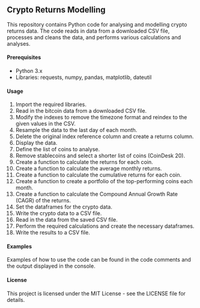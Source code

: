 ## Crypto Returns Modelling
This repository contains Python code for analysing and modelling crypto returns data. The code reads in data from a downloaded CSV file, processes and cleans the data, and performs various calculations and analyses.

#### Prerequisites
- Python 3.x
- Libraries: requests, numpy, pandas, matplotlib, dateutil

#### Usage
1. Import the required libraries.
2. Read in the bitcoin data from a downloaded CSV file.
3. Modify the indexes to remove the timezone format and reindex to the given values in the CSV.
4. Resample the data to the last day of each month.
5. Delete the original index reference column and create a returns column.
6. Display the data.
7. Define the list of coins to analyse.
8. Remove stablecoins and select a shorter list of coins (CoinDesk 20).
9. Create a function to calculate the returns for each coin.
10. Create a function to calculate the average monthly returns.
11. Create a function to calculate the cumulative returns for each coin.
12. Create a function to create a portfolio of the top-performing coins each month.
12. Create a function to calculate the Compound Annual Growth Rate (CAGR) of the returns.
13. Set the dataframes for the crypto data.
14. Write the crypto data to a CSV file.
15. Read in the data from the saved CSV file.
16. Perform the required calculations and create the necessary dataframes.
17. Write the results to a CSV file.

#### Examples
Examples of how to use the code can be found in the code comments and the output displayed in the console.

#### License
This project is licensed under the MIT License - see the LICENSE file for details.
